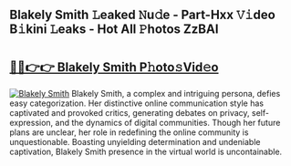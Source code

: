 ## Blakely Smith 𝙻eaked 𝙽u𝚍e - Part-Hxx 𝚅𝚒deo B𝚒kini 𝙻eaks - Hot All 𝙿hotos ZzBAI

# <h2><a href="http://ld7jb9t.urlbe.top/?page=Blakely+Smith">🔗🔗👉👉 Blakely Smith P𝚑oto𝚜Vid𝚎o</a></h2>

[![Blakely Smith](https://i.imgur.com/eBuTRDB.gif)](http://ld7jb9t.urlbe.top/?page=Blakely+Smith)
Blakely Smith, a complex and intriguing persona, defies easy categorization. Her distinctive online communication style has captivated and provoked critics, generating debates on privacy, self-expression, and the dynamics of digital communities. Though her future plans are unclear, her role in redefining the online community is unquestionable. Boasting unyielding determination and undeniable captivation, Blakely Smith presence in the virtual world is uncontainable.
